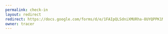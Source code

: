 ```yaml
---
permalink: check-in
layout: redirect
redirect: https://docs.google.com/forms/d/e/1FAIpQLSdniXMURha-8UYQPPK1MMiM1KhBHYFfu-hDoJblmTcfSWcaZw/viewform
owner: tracer
---
```

